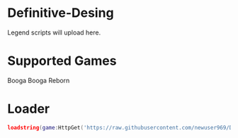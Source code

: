 # Definitive-Desing
Legend scripts will upload here.

# Supported Games
Booga Booga Reborn

# Loader
```lua
loadstring(game:HttpGet('https://raw.githubusercontent.com/newuser969/Definitive-Desing/main/Loader.lua'))()
```
